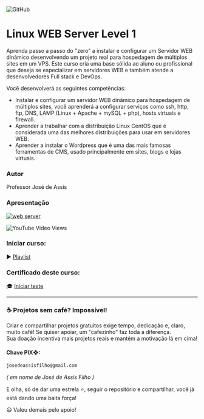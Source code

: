 ![GitHub](https://img.shields.io/github/license/professorjosedeassis/web-server)
# Linux WEB Server Level 1
Aprenda passo a passo do "zero" a instalar e configurar um Servidor WEB dinâmico desenvolvendo um projeto real para hospedagem de múltiplos sites em um VPS. Este curso cria uma base sólida ao aluno ou profissional que deseja se especializar em servidores WEB e também atende a desenvolvedores Full stack e DevOps.

Você desenvolverá as seguintes competências:
* Instalar e configurar um servidor WEB dinâmico para hospedagem de múltiplos sites, você aprenderá a configurar serviços como ssh, http, ftp, DNS, LAMP (Linux + Apache + mySQL + php), hosts virtuais e firewall.
* Aprender a trabalhar com a distribuição Linux CentOS que é considerada uma das melhores distribuições para usar em servidores WEB.
* Aprender a instalar o Wordpress que é uma das mais famosas ferramentas de CMS, usado principalmente em sites, blogs e lojas virtuais.
### Autor
Professor José de Assis
### Apresentação
[![web server](https://img.youtube.com/vi/Ez9uXOU36B8/0.jpg)](https://youtu.be/Ez9uXOU36B8 "Assistir no YouTube")

![YouTube Video Views](https://img.shields.io/youtube/views/Ez9uXOU36B8?style=social)
### Iniciar curso:
▶️ [Playlist](https://www.youtube.com/playlist?list=PLbEOwbQR9lqySZ9RXfF5cFSyfA-r3n30q)
### Certificado deste curso:
🎓 [Iniciar teste](https://docs.google.com/forms/d/e/1FAIpQLSdXJ-sqguejPxzcd2NSPxdgZ3cptWCXuajwQVx8D0t775KLLw/viewform)

<hr>

### ☕ Projetos sem café? Impossível!
Criar e compartilhar projetos gratuitos exige tempo, dedicação e, claro, muito café! Se quiser apoiar, um "cafezinho" faz toda a diferença. <br>Sua doação incentiva mais projetos reais e mantém a motivação lá em cima!
#### Chave PIX❖:
~~~txt
josedeassisfilho@gmail.com
~~~
*( em nome de José de Assis Filho )*

E olha, só de dar uma estrela ⭐, seguir o repositório e compartilhar, você já está dando uma baita força!

😃 Valeu demais pelo apoio!
